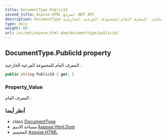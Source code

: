 ```yaml
---
title: DocumentType.PublicId
second_title: Aspose.HTML لمرجع .NET API
description: DocumentType ملكية. المعرف العام للمجموعة الفرعية الخارجية .
type: docs
weight: 60
url: /ar/net/aspose.html.dom/documenttype/publicid/
---
```

## DocumentType.PublicId property

المعرف العام للمجموعة الفرعية الخارجية .

```csharp
public string PublicId { get; }
```

### Property_Value

المعرف العام .

### أنظر أيضا

* class [DocumentType](../)
* مساحة الاسم [Aspose.Html.Dom](../../documenttype/)
* المجسم [Aspose.HTML](../../../)


